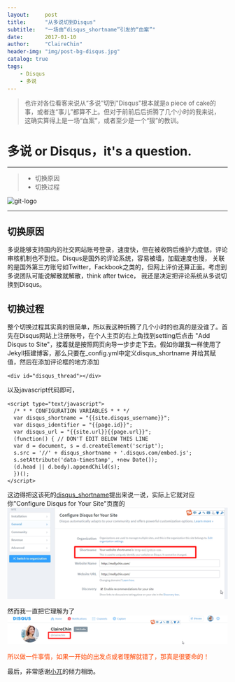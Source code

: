 ```yaml
---
layout:     post
title:      "从多说切到Disqus"
subtitle:   "一场由“disqus_shortname”引发的“血案”"
date:       2017-01-10
author:     "ClaireChin"
header-img: "img/post-bg-disqus.jpg"
catalog: true
tags:
    - Disqus
    - 多说
---
```

>也许对各位看客来说从“多说”切到"Disqus"根本就是a piece of cake的事，或者连“事儿”都算不上。但对于前前后后折腾了几个小时的我来说，
这确实算得上是一场“血案”，或者至少是一个“狠”的教训。

# 多说 or Disqus，it's a question.
------

> * 切换原因
> * 切换过程

![git-logo](https://www.emyspot.com/medias/images/disqus-blog.jpg)

------

## 切换原因

多说能够支持国内的社交网站账号登录，速度快，但在被收购后维护力度低，评论审核机制也不到位。Disqus是国外的评论系统，容易被墙，加载速度也慢，
关联的是国外第三方账号如Twitter，Fackbook之类的，但网上评价还算正面。考虑到多说团队可能说解散就解散，think after twice，
我还是决定把评论系统从多说切换到Disqus。

## 切换过程

整个切换过程其实真的很简单，所以我这种折腾了几个小时的也真的是没谁了。首先在Disqus网站上注册账号，在个人主页的右上角找到setting后点击
"Add Disqus to Site"，接着就是按照网页向导一步步走下去。假如你跟我一样使用了Jekyll搭建博客，那么只要在_config.yml中定义disqus_shortname
并给其赋值，然后在添加评论框的地方添加


    <div id="disqus_thread"></div>
    

以及javascript代码即可，

    <script type="text/javascript">
      /* * * CONFIGURATION VARIABLES * * */
      var disqus_shortname = "{{site.disqus_username}}";
      var disqus_identifier = "{{page.id}}";
      var disqus_url = "{{site.url}}{{page.url}}";
      (function() { // DON'T EDIT BELOW THIS LINE
      var d = document, s = d.createElement('script');
      s.src = '//' + disqus_shortname + '.disqus.com/embed.js';
      s.setAttribute('data-timestamp', +new Date());
      (d.head || d.body).appendChild(s);
      })();
    </script>
  
 这边得把这该死的[disqus_shortname](http://www.jianshu.com)提出来说一说，实际上它就对应你"Configure Disqus for Your Site"页面的
 ![Shortname](/img/post-sample-disqus-shortname.png)
 
 然而我一直把它理解为了![这个](/img/post-sample-wrong_understanding.png)
 
 <font color=#FF4500> 所以做一件事情，如果一开始的出发点或者理解就错了，那真是很要命的！</font>

 
 最后，非常感谢[小兀](https://disqus.com/by/linxiaowu/)的倾力相助。
